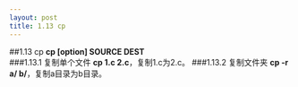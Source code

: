 ```yaml
---
layout: post
title: 1.13 cp
---
```

##1.13 cp
**cp [option] SOURCE DEST**<br>
###1.13.1 复制单个文件
**cp 1.c 2.c**，复制1.c为2.c。
###1.13.2 复制文件夹
**cp -r a/ b/**，复制a目录为b目录。
